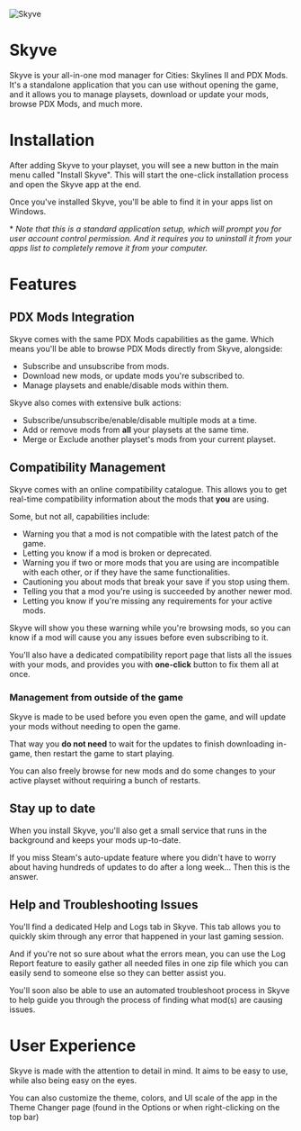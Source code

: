 ![Skyve](https://imgur.com/duSoBhW.png)
# Skyve

Skyve is your all-in-one mod manager for Cities: Skylines II and PDX Mods.
It's a standalone application that you can use without opening the game, and it allows you to manage playsets, download or update your mods, browse PDX Mods, and much more.


# Installation
After adding Skyve to your playset, you will see a new button in the main menu called "Install Skyve".
This will start the one-click installation process and open the Skyve app at the end.

Once you've installed Skyve, you'll be able to find it in your apps list on Windows.

\* *Note that this is a standard application setup, which will prompt you for user account control permission. And it requires you to uninstall it from your apps list to completely remove it from your computer.*


# Features
## PDX Mods Integration
Skyve comes with the same PDX Mods capabilities as the game. Which means you'll be able to browse PDX Mods directly from Skyve, alongside:
* Subscribe and unsubscribe from mods.
* Download new mods, or update mods you're subscribed to.
* Manage playsets and enable/disable mods within them.

Skyve also comes with extensive bulk actions:
* Subscribe/unsubscribe/enable/disable multiple mods at a time.
* Add or remove mods from **all** your playsets at the same time.
* Merge or Exclude another playset's mods from your current playset.


## Compatibility Management
Skyve comes with an online compatibility catalogue.
This allows you to get real-time compatibility information about the mods that **you** are using.

Some, but not all, capabilities include:
* Warning you that a mod is not compatible with the latest patch of the game.
* Letting you know if a mod is broken or deprecated.
* Warning you if two or more mods that you are using are incompatible with each other, or if they have the same functionalities.
* Cautioning you about mods that break your save if you stop using them.
* Telling you that a mod you're using is succeeded by another newer mod.
* Letting you know if you're missing any requirements for your active mods.

Skyve will show you these warning while you're browsing mods, so you can know if a mod will cause you any issues before even subscribing to it.

You'll also have a dedicated compatibility report page that lists all the issues with your mods, and provides you with **one-click** button to fix them all at once.


### Management from outside of the game
Skyve is made to be used before you even open the game, and will update your mods without needing to open the game.

That way you **do not need** to wait for the updates to finish downloading in-game, then restart the game to start playing.

You can also freely browse for new mods and do some changes to your active playset without requiring a bunch of restarts.


## Stay up to date
When you install Skyve, you'll also get a small service that runs in the background and keeps your mods up-to-date.

If you miss Steam's auto-update feature where you didn't have to worry about having hundreds of updates to do after a long week... Then this is the answer.


## Help and Troubleshooting Issues
You'll find a dedicated Help and Logs tab in Skyve.
This tab allows you to quickly skim through any error that happened in your last gaming session.

And if you're not so sure about what the errors mean, you can use the Log Report feature to easily gather all needed files in one zip file which you can easily send to someone else so they can better assist you.

You'll soon also be able to use an automated troubleshoot process in Skyve to help guide you through the process of finding what mod(s) are causing issues.


# User Experience
Skyve is made with the attention to detail in mind. It aims to be easy to use, while also being easy on the eyes.

You can also customize the theme, colors, and UI scale of the app in the Theme Changer page (found in the Options or when right-clicking on the top bar)

